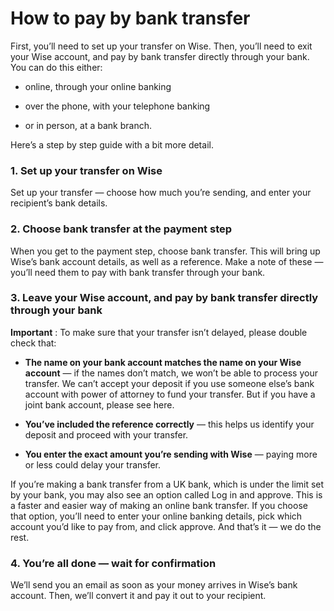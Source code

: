 # How to pay by bank transfer

First, you’ll need to set up your transfer on Wise. Then, you’ll need to exit your Wise account, and pay by bank transfer directly through your bank. You can do this either:

  * online, through your online banking

  * over the phone, with your telephone banking

  * or in person, at a bank branch.




Here’s a step by step guide with a bit more detail. 

### 1\. Set up your transfer on Wise

Set up your transfer — choose how much you’re sending, and enter your recipient’s bank details.

### 2\. Choose bank transfer at the payment step

When you get to the payment step, choose bank transfer. This will bring up Wise’s bank account details, as well as a reference. Make a note of these — you’ll need them to pay with bank transfer through your bank.

### 3\. Leave your Wise account, and pay by bank transfer directly through your bank

 **Important** : To make sure that your transfer isn’t delayed, please double check that: 

  * **The name on your bank account matches the name on your Wise account** — if the names don’t match, we won’t be able to process your transfer. We can’t accept your deposit if you use someone else’s bank account with power of attorney to fund your transfer. But if you have a joint bank account, please see here.

  *  **You’ve included the reference correctly** — this helps us identify your deposit and proceed with your transfer.

  *  **You enter the exact amount you’re sending with Wise** — paying more or less could delay your transfer.




If you’re making a bank transfer from a UK bank, which is under the limit set by your bank, you may also see an option called Log in and approve. This is a faster and easier way of making an online bank transfer. If you choose that option, you’ll need to enter your online banking details, pick which account you’d like to pay from, and click approve. And that’s it — we do the rest. 

### 4\. You’re all done — wait for confirmation

We’ll send you an email as soon as your money arrives in Wise’s bank account. Then, we’ll convert it and pay it out to your recipient.